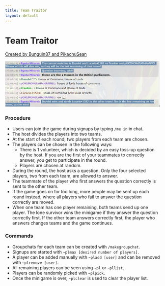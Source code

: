 ```yaml
---
title: Team Traitor
layout: default
---
```


# Team Traitor #

[Created by Bunguin87 and PikachuSean](https://docs.google.com/document/d/1kYrKHwsLpWQsUEwcziioZ5uklZch-8OBsdQGrrspD18/edit)

![Team Traitor](/assets/images/team-traitor.png)

### Procedure

- Users can join the game during signups by typing `/me in` in chat.
- The host divides the players into two teams.
- At the start of each round, two players from each team are chosen.
- The players can be chosen in the following ways:
    - There is 1 volunteer, which is decided by an easy toss-up question by the host. If you are the first of your teammates to correctly answer, you get to participate in the round.
    - Players are chosen at random.
- During the round, the host asks a question. Only the four selected players, two from each team, are allowed to answer.
- The teammate of the player who first answers the question correctly is sent to the other team.
- If the game goes on for too long, more people may be sent up each round instead, where all players who fail to answer the question correctly are moved.
- When one team has one player remaining, both teams send up one player. The lone survivor wins the minigame if they answer the question correctly first. If the other team answers correctly first, the player who answers changes teams and the game continues.

### Commands

- Groupchats for each team can be created with `/makegroupchat`.
- Signups are started with `~plmax [desired number of players]`.
- A player can be added manually with `~pladd [user]` and can be removed with `~plremove [user]`.
- All remaining players can be seen using `~pl` or `~pllist`.
- Players can be randomly picked with `~plpick`.
- Once the minigame is over, `~plclear` is used to clear the player list.

